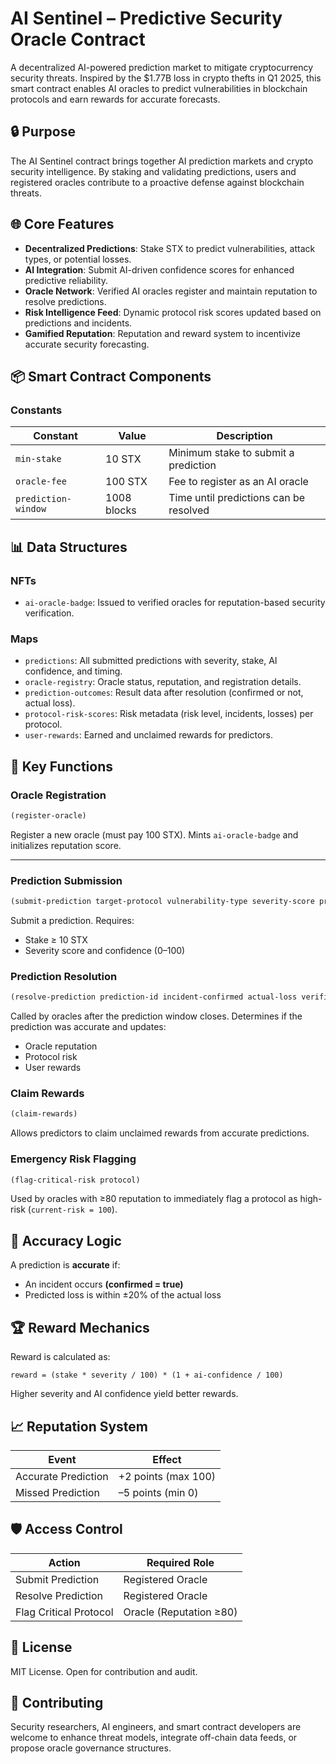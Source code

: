 # AI Sentinel – Predictive Security Oracle Contract

A decentralized AI-powered prediction market to mitigate cryptocurrency security threats. Inspired by the $1.77B loss in crypto thefts in Q1 2025, this smart contract enables AI oracles to predict vulnerabilities in blockchain protocols and earn rewards for accurate forecasts.

## 🔒 Purpose

The AI Sentinel contract brings together AI prediction markets and crypto security intelligence. By staking and validating predictions, users and registered oracles contribute to a proactive defense against blockchain threats.

## 🌐 Core Features

- **Decentralized Predictions**: Stake STX to predict vulnerabilities, attack types, or potential losses.
- **AI Integration**: Submit AI-driven confidence scores for enhanced predictive reliability.
- **Oracle Network**: Verified AI oracles register and maintain reputation to resolve predictions.
- **Risk Intelligence Feed**: Dynamic protocol risk scores updated based on predictions and incidents.
- **Gamified Reputation**: Reputation and reward system to incentivize accurate security forecasting.


## 📦 Smart Contract Components

### Constants

| Constant             | Value       | Description                                  |
|----------------------|-------------|----------------------------------------------|
| `min-stake`          | 10 STX      | Minimum stake to submit a prediction         |
| `oracle-fee`         | 100 STX     | Fee to register as an AI oracle              |
| `prediction-window`  | 1008 blocks | Time until predictions can be resolved       |


## 📊 Data Structures

### NFTs
- `ai-oracle-badge`: Issued to verified oracles for reputation-based security verification.

### Maps

- `predictions`: All submitted predictions with severity, stake, AI confidence, and timing.
- `oracle-registry`: Oracle status, reputation, and registration details.
- `prediction-outcomes`: Result data after resolution (confirmed or not, actual loss).
- `protocol-risk-scores`: Risk metadata (risk level, incidents, losses) per protocol.
- `user-rewards`: Earned and unclaimed rewards for predictors.


## 🔧 Key Functions

### Oracle Registration

```clojure
(register-oracle)
````

Register a new oracle (must pay 100 STX). Mints `ai-oracle-badge` and initializes reputation score.

---

### Prediction Submission

```clojure
(submit-prediction target-protocol vulnerability-type severity-score predicted-loss stake-amount ai-confidence)
```

Submit a prediction. Requires:

* Stake ≥ 10 STX
* Severity score and confidence (0–100)


### Prediction Resolution

```clojure
(resolve-prediction prediction-id incident-confirmed actual-loss verification-hash)
```

Called by oracles after the prediction window closes. Determines if the prediction was accurate and updates:

* Oracle reputation
* Protocol risk
* User rewards


### Claim Rewards

```clojure
(claim-rewards)
```

Allows predictors to claim unclaimed rewards from accurate predictions.


### Emergency Risk Flagging

```clojure
(flag-critical-risk protocol)
```

Used by oracles with ≥80 reputation to immediately flag a protocol as high-risk (`current-risk = 100`).


## 🎯 Accuracy Logic

A prediction is **accurate** if:

* An incident occurs **(confirmed = true)**
* Predicted loss is within ±20% of the actual loss


## 🏆 Reward Mechanics

Reward is calculated as:

```
reward = (stake * severity / 100) * (1 + ai-confidence / 100)
```

Higher severity and AI confidence yield better rewards.


## 📈 Reputation System

| Event               | Effect              |
| ------------------- | ------------------- |
| Accurate Prediction | +2 points (max 100) |
| Missed Prediction   | –5 points (min 0)   |


## 🛡️ Access Control

| Action                 | Required Role           |
| ---------------------- | ----------------------- |
| Submit Prediction      | Registered Oracle       |
| Resolve Prediction     | Registered Oracle       |
| Flag Critical Protocol | Oracle (Reputation ≥80) |


## 🧾 License

MIT License. Open for contribution and audit.

## 🤝 Contributing

Security researchers, AI engineers, and smart contract developers are welcome to enhance threat models, integrate off-chain data feeds, or propose oracle governance structures.
